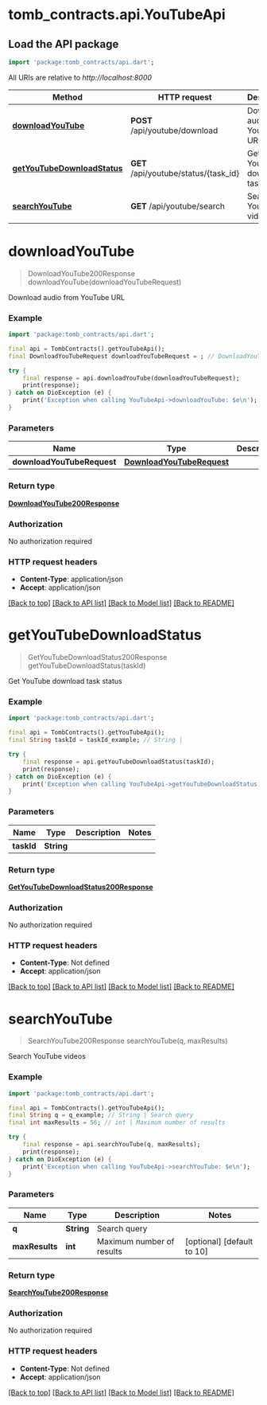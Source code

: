 # tomb_contracts.api.YouTubeApi

## Load the API package
```dart
import 'package:tomb_contracts/api.dart';
```

All URIs are relative to *http://localhost:8000*

Method | HTTP request | Description
------------- | ------------- | -------------
[**downloadYouTube**](YouTubeApi.md#downloadyoutube) | **POST** /api/youtube/download | Download audio from YouTube URL
[**getYouTubeDownloadStatus**](YouTubeApi.md#getyoutubedownloadstatus) | **GET** /api/youtube/status/{task_id} | Get YouTube download task status
[**searchYouTube**](YouTubeApi.md#searchyoutube) | **GET** /api/youtube/search | Search YouTube videos


# **downloadYouTube**
> DownloadYouTube200Response downloadYouTube(downloadYouTubeRequest)

Download audio from YouTube URL

### Example
```dart
import 'package:tomb_contracts/api.dart';

final api = TombContracts().getYouTubeApi();
final DownloadYouTubeRequest downloadYouTubeRequest = ; // DownloadYouTubeRequest | 

try {
    final response = api.downloadYouTube(downloadYouTubeRequest);
    print(response);
} catch on DioException (e) {
    print('Exception when calling YouTubeApi->downloadYouTube: $e\n');
}
```

### Parameters

Name | Type | Description  | Notes
------------- | ------------- | ------------- | -------------
 **downloadYouTubeRequest** | [**DownloadYouTubeRequest**](DownloadYouTubeRequest.md)|  | 

### Return type

[**DownloadYouTube200Response**](DownloadYouTube200Response.md)

### Authorization

No authorization required

### HTTP request headers

 - **Content-Type**: application/json
 - **Accept**: application/json

[[Back to top]](#) [[Back to API list]](../README.md#documentation-for-api-endpoints) [[Back to Model list]](../README.md#documentation-for-models) [[Back to README]](../README.md)

# **getYouTubeDownloadStatus**
> GetYouTubeDownloadStatus200Response getYouTubeDownloadStatus(taskId)

Get YouTube download task status

### Example
```dart
import 'package:tomb_contracts/api.dart';

final api = TombContracts().getYouTubeApi();
final String taskId = taskId_example; // String | 

try {
    final response = api.getYouTubeDownloadStatus(taskId);
    print(response);
} catch on DioException (e) {
    print('Exception when calling YouTubeApi->getYouTubeDownloadStatus: $e\n');
}
```

### Parameters

Name | Type | Description  | Notes
------------- | ------------- | ------------- | -------------
 **taskId** | **String**|  | 

### Return type

[**GetYouTubeDownloadStatus200Response**](GetYouTubeDownloadStatus200Response.md)

### Authorization

No authorization required

### HTTP request headers

 - **Content-Type**: Not defined
 - **Accept**: application/json

[[Back to top]](#) [[Back to API list]](../README.md#documentation-for-api-endpoints) [[Back to Model list]](../README.md#documentation-for-models) [[Back to README]](../README.md)

# **searchYouTube**
> SearchYouTube200Response searchYouTube(q, maxResults)

Search YouTube videos

### Example
```dart
import 'package:tomb_contracts/api.dart';

final api = TombContracts().getYouTubeApi();
final String q = q_example; // String | Search query
final int maxResults = 56; // int | Maximum number of results

try {
    final response = api.searchYouTube(q, maxResults);
    print(response);
} catch on DioException (e) {
    print('Exception when calling YouTubeApi->searchYouTube: $e\n');
}
```

### Parameters

Name | Type | Description  | Notes
------------- | ------------- | ------------- | -------------
 **q** | **String**| Search query | 
 **maxResults** | **int**| Maximum number of results | [optional] [default to 10]

### Return type

[**SearchYouTube200Response**](SearchYouTube200Response.md)

### Authorization

No authorization required

### HTTP request headers

 - **Content-Type**: Not defined
 - **Accept**: application/json

[[Back to top]](#) [[Back to API list]](../README.md#documentation-for-api-endpoints) [[Back to Model list]](../README.md#documentation-for-models) [[Back to README]](../README.md)

